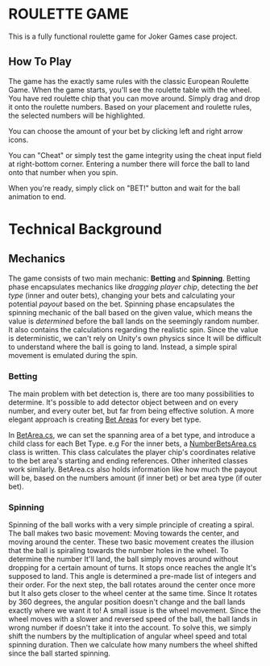 # ROULETTE GAME

This is a fully functional roulette game for Joker Games case project.

## How To Play
The game has the exactly same rules with the classic European Roulette Game. When the game starts, you'll see the roulette table with the wheel. You have red roulette chip that you can move around. Simply drag and drop it onto the roulette numbers. Based on your placement and roulette rules, the selected numbers will be highlighted.

You can choose the amount of your bet by clicking left and right arrow icons.

You can "Cheat" or simply test the game integrity using the cheat input field at right-bottom corner. Entering a number there will force the ball to land onto that number when you spin.

When you're ready, simply click on "BET!" button and wait for the ball animation to end.

# Technical Background
## Mechanics
The game consists of two main mechanic: **Betting** and **Spinning**. Betting phase encapsulates mechanics like *dragging player chip*, detecting the *bet type* (inner and outer bets), changing your bets and calculating your potential *payout* based on the bet. Spinning phase encapsulates the spinning mechanic of the ball based on the given value, which means the value is *determined* before the ball lands on the seemingly random number. It also contains the calculations regarding the realistic spin. Since the value is deterministic, we can't rely on Unity's own physics since It will be difficult to understand where the ball is going to land. Instead, a simple spiral movement is emulated during the spin.
### Betting
The main problem with bet detection is, there are too many possibilities to determine. It's possible to add detector object between and on every number, and every outer bet, but far from being effective solution. A more elegant approach is creating [Bet Areas](https://github.com/dogabeey/roulette-game/blob/main/Assets/Scripts/Bet%20Areas/BetArea.cs) for every bet type.

In [BetArea.cs](https://github.com/dogabeey/roulette-game/blob/main/Assets/Scripts/Bet%20Areas), we can set the spanning area of a bet type, and introduce a child class for each Bet Type. e.g For the inner bets, a [NumberBetsArea.cs](https://github.com/dogabeey/roulette-game/blob/main/Assets/Scripts/Bet%20Areas/NumbersBetArea.cs) class is written. This class calculates the player chip's coordinates relative to the bet area's starting and ending references. Other inherited classes work similarly. BetArea.cs also holds information like how much the payout will be, based on the numbers amount (if inner bet) or bet area type (if outer bet).
### Spinning
Spinning of the ball works with a very simple principle of creating a spiral. The ball makes two basic movement: Moving towards the center, and moving around the center. These two basic movement creates the illusion that the ball is spiraling towards the number holes in the wheel.
To determine the number It'll land, the ball simply moves around without dropping for a certain amount of turns. It stops once reaches the angle It's supposed to land. This angle is determined a pre-made list of integers and their order. For the next step, the ball rotates around the center once more but It also gets closer to the wheel center at the same time. Since It rotates by 360 degrees, the angular position doesn't change and the ball lands exactly where we want it to!
A small issue is the wheel movement. Since the wheel moves with a slower and reversed speed of the ball, the ball lands in wrong number if doesn't take it into the account. To solve this, we simply shift the numbers by the multiplication of angular wheel speed and total spinning duration. Then we calculate how many numbers the wheel shifted since the ball started spinning.



